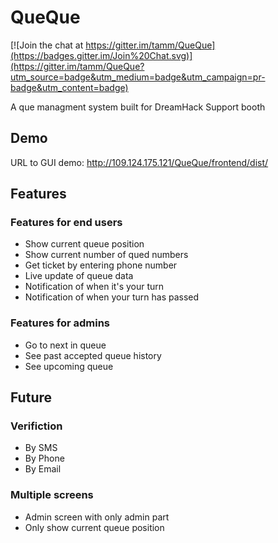 QueQue
======

[![Join the chat at https://gitter.im/tamm/QueQue](https://badges.gitter.im/Join%20Chat.svg)](https://gitter.im/tamm/QueQue?utm_source=badge&utm_medium=badge&utm_campaign=pr-badge&utm_content=badge)

A que managment system built for DreamHack Support booth

Demo
------
URL to GUI demo: http://109.124.175.121/QueQue/frontend/dist/

Features
------
### Features for end users
* Show current queue position
* Show current number of qued numbers
* Get ticket by entering phone number
* Live update of queue data
* Notification of when it's your turn
* Notification of when your turn has passed

### Features for admins
* Go to next in queue
* See past accepted queue history
* See upcoming queue

Future
------

### Verifiction
* By SMS
* By Phone
* By Email 

### Multiple screens
* Admin screen with only admin part
* Only show current queue position
